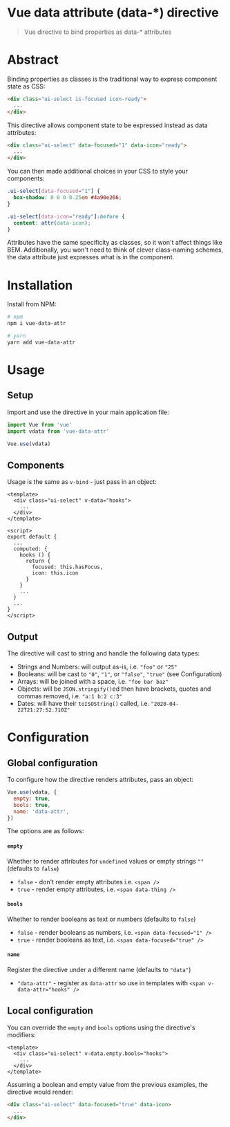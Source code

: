 # Vue data attribute (data-*) directive

> Vue directive to bind properties as data-* attributes

# Abstract

Binding properties as classes is the traditional way to express component state as CSS:

```html
<div class="ui-select is-focused icon-ready">
  ...
</div>
```

This directive allows component state to be expressed instead as data attributes:

```html
<div class="ui-select" data-focused="1" data-icon="ready">
  ...
</div>
```

You can then made additional choices in your CSS to style your components:

```css
.ui-select[data-focused="1"] {
  box-shadow: 0 0 0 0.25em #4a90e266;
}

.ui-select[data-icon="ready"]:before {
  content: attr(data-icon);
}
```

Attributes have the same specificity as classes, so it won't affect things like BEM. Additionally, you won't need to think of clever class-naming schemes, the data attribute just expresses what is in the component.

# Installation

Install from NPM:

```bash
# npm
npm i vue-data-attr
```

```bash
# yarn
yarn add vue-data-attr
```

# Usage

## Setup

Import and use the directive in your main application file:

```js
import Vue from 'vue'
import vdata from 'vue-data-attr'

Vue.use(vdata)
```

## Components

Usage is the same as `v-bind` - just pass in an object:

```vue
<template>
  <div class="ui-select" v-data="hooks">
    ...
  </div>
</template>

<script>
export default {
  ...
  computed: {
    hooks () {
      return {
        focused: this.hasFocus,
        icon: this.icon
      }
    }
    ...
  }
  ...
}
</script>
```

## Output

The directive will cast to string and handle the following data types:

- Strings and Numbers: will output as-is, i.e. `"foo"` or `"25"`
- Booleans: will be cast to `"0"`, `"1"`, or `"false"`, `"true"` (see Configuration)
- Arrays: will be joined with a space, i.e. `"foo bar baz"`
- Objects: will be `JSON.stringify()`ed then have brackets, quotes and commas removed, i.e. `"a:1 b:2 c:3"`
- Dates: will have their `toISOString()` called, i.e. `"2020-04-22T21:27:52.710Z"`

# Configuration

## Global configuration

To configure how the directive renders attributes, pass an object:

```js
Vue.use(vdata, {
  empty: true,
  bools: true,
  name: 'data-attr',
})
```

The options are as follows:

#### `empty`

Whether to render attributes for `undefined` values or empty strings `""` (defaults to `false`)

- `false` - don't render empty attributes i.e. `<span />`
- `true` - render empty attributes, i.e. `<span data-thing />`

#### `bools`

Whether to render booleans as text or numbers (defaults to `false`)

- `false` - render booleans as numbers, i.e. `<span data-focused="1" />`
- `true` - render booleans as text, i.e. `<span data-focused="true" />`

#### `name`

Register the directive under a different name (defaults to `"data"`)

- `"data-attr"` - register as `data-attr` so use in templates with `<span v-data-attr="hooks" />`


## Local configuration

You can override the `empty` and `bools` options using the directive's modifiers:

```vue
<template>
  <div class="ui-select" v-data.empty.bools="hooks">
    ...
  </div>
</template>
```

Assuming a boolean and empty value from the previous examples, the directive would render:


```html
<div class="ui-select" data-focused="true" data-icon>
  ...
</div>
```
